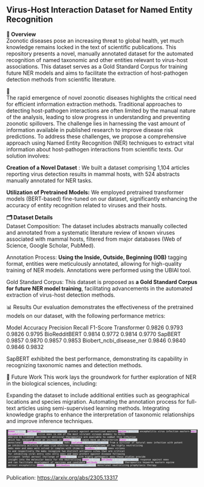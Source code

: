## Virus-Host Interaction Dataset for Named Entity Recognition

**📖 Overview**  
Zoonotic diseases pose an increasing threat to global health, yet much knowledge remains locked in the text of scientific publications. This repository presents a novel, manually annotated dataset for the automated recognition of named taxonomic and other entities relevant to virus-host associations. This dataset serves as a Gold Standard Corpus for training future NER models and aims to facilitate the extraction of host-pathogen detection methods from scientific literature.

🚀   
The rapid emergence of novel zoonotic diseases highlights the critical need for efficient information extraction methods. Traditional approaches to detecting host-pathogen interactions are often limited by the manual nature of the analysis, leading to slow progress in understanding and preventing zoonotic spillovers. The challenge lies in harnessing the vast amount of information available in published research to improve disease risk predictions.
To address these challenges, we propose a comprehensive approach using Named Entity Recognition (NER) techniques to extract vital information about host-pathogen interactions from scientific texts. Our solution involves:

**Creation of a Novel Dataset** : We built a dataset comprising 1,104 articles reporting virus detection results in mammal hosts, with 524 abstracts manually annotated for NER tasks.

**Utilization of Pretrained Models:** We employed pretrained transformer models (BERT-based) fine-tuned on our dataset, significantly enhancing the accuracy of entity recognition related to viruses and their hosts.

**🗂️ Dataset Details**  
Dataset Composition: The dataset includes abstracts manually collected and annotated from a systematic literature review of known viruses associated with mammal hosts, filtered from major databases (Web of Science, Google Scholar, PubMed).

Annotation Process: **Using the Inside, Outside, Beginning (IOB)** tagging format, entities were meticulously annotated, allowing for high-quality training of NER models. Annotations were performed using the UBIAI tool.

Gold Standard Corpus: This dataset is proposed as **a Gold Standard Corpus for future NER model training**, facilitating advancements in the automated extraction of virus-host detection methods.


📊 Results
Our evaluation demonstrates the effectiveness of the pretrained models on our dataset, with the following performance metrics:

Model	Accuracy	Precision	Recall	F1-Score
Transformer	0.9826	0.9793	0.9826	0.9795
BioRedditBERT	0.9814	0.9772	0.9814	0.9770
SapBERT	0.9857	0.9870	0.9857	0.9853
Biobert_ncbi_disease_ner	0.9846	0.9840	0.9846	0.9832

SapBERT exhibited the best performance, demonstrating its capability in recognizing taxonomic names and detection methods.  


🔗 Future Work
This work lays the groundwork for further exploration of NER in the biological sciences, including:

Expanding the dataset to include additional entities such as geographical locations and species migration.
Automating the annotation process for full-text articles using semi-supervised learning methods.
Integrating knowledge graphs to enhance the interpretation of taxonomic relationships and improve inference techniques.

![Alt text](NER.png)


Publication: https://arxiv.org/abs/2305.13317
